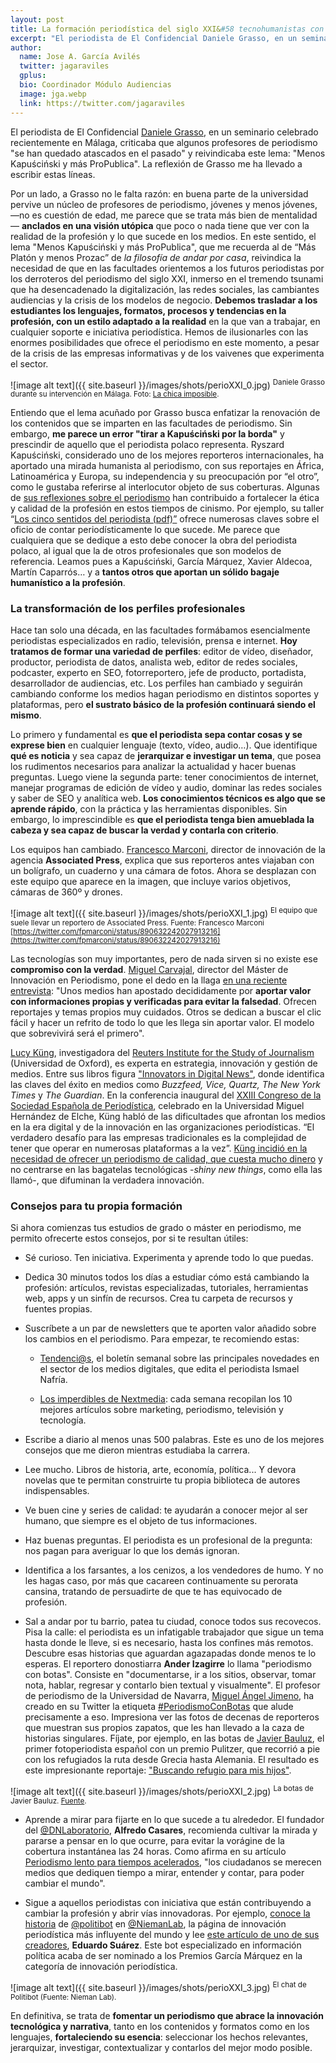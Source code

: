 ```yaml
---
layout: post
title: La formación periodística del siglo XXI&#58 tecnohumanistas con herramientas… y buenas botas
excerpt: "El periodista de El Confidencial Daniele Grasso, en un seminario celebrado recientemente en Málaga, criticaba que algunos profesores de periodismo 'se han quedado atascados en el pasado' y reivindicaba este lema: 'Menos Kapuściński y más ProPublica'. La reflexión de Grasso me ha llevado a escribir estas líneas"
author:
  name: Jose A. García Avilés
  twitter: jagaraviles
  gplus:  
  bio: Coordinador Módulo Audiencias
  image: jga.webp
  link: https://twitter.com/jagaraviles
---
```

El periodista de El Confidencial [Daniele Grasso](https://twitter.com/danielegrasso), en un seminario celebrado recientemente en Málaga, criticaba que algunos profesores de periodismo "se han quedado atascados en el pasado" y reivindicaba este lema: "Menos Kapuściński y más ProPublica". La reflexión de Grasso me ha llevado a escribir estas líneas. 

Por un lado, a Grasso no le falta razón: en buena parte de la universidad pervive un núcleo de profesores de periodismo, jóvenes y menos jóvenes, —no es cuestión de edad, me parece que se trata más bien de mentalidad— **anclados en una visión utópica** que poco o nada tiene que ver con la realidad de la profesión y lo que sucede en los medios. En este sentido, el lema "Menos Kapuściński y más ProPublica", que me recuerda al de “Más Platón y menos Prozac” de *la* *filosofía de andar por casa*, reivindica la necesidad de que en las facultades orientemos a los futuros periodistas por los derroteros del periodismo del siglo XXI, inmerso en el tremendo tsunami que ha desencadenado la digitalización, las redes sociales, las cambiantes audiencias y la crisis de los modelos de negocio. **Debemos trasladar a los estudiantes los lenguajes, formatos, procesos y tendencias en la profesión, con un estilo adaptado a la realidad** en la que van a trabajar, en cualquier soporte e iniciativa periodística. Hemos de ilusionarles con las enormes posibilidades que ofrece el periodismo en este momento, a pesar de la crisis de las empresas informativas y de los vaivenes que experimenta el sector. 

![image alt text]({{ site.baseurl }}/images/shots/perioXXI_0.jpg)
<sup>Daniele Grasso durante su intervención en Málaga. Foto: [La chica imposible](https://twitter.com/Narnia27/status/904718817443663874).

Entiendo que el lema acuñado por Grasso busca enfatizar la renovación de los contenidos que se imparten en las facultades de periodismo. Sin embargo, **me parece un error "tirar a Kapuściński por la borda"** y prescindir de aquello que el periodista polaco representa. Ryszard Kapuściński, considerado uno de los mejores reporteros internacionales, ha aportado una mirada humanista al periodismo, con sus reportajes en África, Latinoamérica y Europa, su independencia y su preocupación por “el otro”, como le gustaba referirse al interlocutor objeto de sus coberturas. Algunas de [sus reflexiones sobre el periodismo](http://www.clasesdeperiodismo.com/2013/03/04/10-reflexiones-de-ryszard-kapuscinski-sobre-el-periodismo/) han contribuido a fortalecer la ética y calidad de la profesión en estos tiempos de cinismo. Por ejemplo, su taller “[Los cinco sentidos del periodista (pdf)”](https://reportepolitico.files.wordpress.com/2011/03/kapuscinski_los_cinco_sentidos_del_periodista.pdf) ofrece numerosas claves sobre el oficio de contar periodísticamente lo que sucede. Me parece que cualquiera que se dedique a esto debe conocer la obra del periodista polaco, al igual que la de otros profesionales que son modelos de referencia. Leamos pues a Kapuściński, García Márquez, Xavier Aldecoa, Martín Caparrós… y a **tantos otros que aportan un sólido bagaje humanístico a la profesión**.

### La transformación de los perfiles profesionales

Hace tan solo una década, en las facultades formábamos esencialmente periodistas especializados en radio, televisión, prensa e internet. **Hoy tratamos de formar una variedad de perfiles**: editor de vídeo, diseñador, productor, periodista de datos, analista web, editor de redes sociales, podcaster, experto en SEO, fotorreportero, jefe de producto, portadista, desarrollador de audiencias, etc. Los perfiles han cambiado y seguirán cambiando conforme los medios hagan periodismo en distintos soportes y plataformas, pero **el sustrato básico de la profesión continuará siendo el mismo**. 

Lo primero y fundamental es **que el periodista sepa contar cosas y se exprese bien** en cualquier lenguaje (texto, vídeo, audio…). Que identifique **qué es noticia** y sea capaz de **jerarquizar e investigar un tema**, que posea los rudimentos necesarios para analizar la actualidad y hacer buenas preguntas. Luego viene la segunda parte: tener conocimientos de internet, manejar programas de edición de vídeo y audio, dominar las redes sociales y saber de SEO y analítica web. **Los conocimientos técnicos es algo que se aprende rápido**, con la práctica y las herramientas disponibles. Sin embargo, lo imprescindible es **que el periodista tenga bien amueblada la cabeza y sea capaz de buscar la verdad y contarla con criterio**.

Los equipos han cambiado. [Francesco Marconi](https://twitter.com/fpmarconi), director de innovación de la agencia **Associated Press**, explica que sus reporteros antes viajaban con un bolígrafo, un cuaderno y una cámara de fotos. Ahora se desplazan con este equipo que aparece en la imagen, que incluye varios objetivos, cámaras de 360º y drones.

![image alt text]({{ site.baseurl }}/images/shots/perioXXI_1.jpg)
<sup>El equipo que suele llevar un reportero de Associated Press. Fuente: Francesco Marconi [https://twitter.com/fpmarconi/status/890632242027913216](https://twitter.com/fpmarconi/status/890632242027913216) 

Las tecnologías son muy importantes, pero de nada sirven si no existe ese **compromiso con la verdad**. [Miguel Carvajal](https://twitter.com/mcarvajal_), director del Máster de Innovación en Periodismo, pone el dedo en la llaga [en una reciente entrevista](http://www.diarioinformacion.com/elche/2017/09/01/hay-pensar-rentable-periodismo-dirigido/1931458.html): "Unos medios han apostado decididamente por **aportar valor con informaciones propias y verificadas para evitar la falsedad**. Ofrecen reportajes y temas propios muy cuidados. Otros se dedican a buscar el clic fácil y hacer un refrito de todo lo que les llega sin aportar valor. El modelo que sobrevivirá será el primero". 

[Lucy Küng](http://www.lucykung.com/), investigadora del [Reuters Institute for the Study of Journalism](http://reutersinstitute.politics.ox.ac.uk/) (Universidad de Oxford), es experta en estrategia, innovación y gestión de medios. Entre sus libros figura ["Innovators in Digital News"](http://reutersinstitute.politics.ox.ac.uk/publication/innovators-digital-news), donde identifica las claves del éxito en medios como _Buzzfeed, Vice, Quartz, The New York Times_ y _The Guardian_. En la conferencia inaugural del [XXIII Congreso de la Sociedad Española de Periodística](http://sep2017.umh.es/), celebrado en la Universidad Miguel Hernández de Elche, Küng habló de las dificultades que afrontan los medios en la era digital y de la innovación en las organizaciones periodísticas. “El verdadero desafío para las empresas tradicionales es la complejidad de tener que operar en numerosas plataformas a la vez”. [Küng incidió en la necesidad de ofrecer un periodismo de calidad, que cuesta mucho dinero](http://Buscar%20información.doc) y no centrarse en las bagatelas tecnológicas -*shiny new things*, como ella las llamó-, que difuminan la verdadera innovación. 

### Consejos para tu propia formación

Si ahora comienzas tus estudios de grado o máster en periodismo, me permito ofrecerte estos consejos, por si te resultan útiles:

- Sé curioso. Ten iniciativa. Experimenta y aprende todo lo que puedas.

- Dedica 30 minutos todos los días a estudiar cómo está cambiando la profesión: artículos, revistas especializadas, tutoriales, herramientas web, apps y un sinfín de recursos. Crea tu carpeta de recursos y fuentes propias.

- Suscríbete a un par de newsletters que te aporten valor añadido sobre los cambios en el periodismo. Para empezar, te recomiendo estas: 

	- [Tendenci@s](http://www.ismaelnafria.com/boletin-tendencias/), el boletín semanal sobre las principales novedades en el sector de los medios digitales, que edita el periodista Ismael Nafría.

	- [Los imperdibles de Nextmedia](http://nextmedia.lavinia.tc/imperdibles/): cada semana recopilan los 10 mejores artículos sobre marketing, periodismo, televisión y tecnología.

- Escribe a diario al menos unas 500 palabras. Este es uno de los mejores consejos que me dieron mientras estudiaba la carrera. 

- Lee mucho. Libros de historia, arte, economía, política... Y devora novelas que te permitan construirte tu propia biblioteca de autores indispensables. 

- Ve buen cine y series de calidad: te ayudarán a conocer mejor al ser humano, que siempre es el objeto de tus informaciones.

- Haz buenas preguntas. El periodista es un profesional de la pregunta: nos pagan para averiguar lo que los demás ignoran.

- Identifica a los farsantes, a los cenizos, a los vendedores de humo. Y no les hagas caso, por más que cacareen continuamente su perorata cansina, tratando de persuadirte de que te has equivocado de profesión. 

- Sal a andar por tu barrio, patea tu ciudad, conoce todos sus recovecos. Pisa la calle: el periodista es un infatigable trabajador que sigue un tema hasta donde le lleve, si es necesario, hasta los confines más remotos. Descubre esas historias que aguardan agazapadas donde menos te lo esperas. El reportero donostiarra **Ander Izagirre** lo llama "periodismo con botas". Consiste en "documentarse, ir a los sitios, observar, tomar nota, hablar, regresar y contarlo bien textual y visualmente". El profesor de periodismo de la Universidad de Navarra, [Miguel Ángel Jimeno](https://twitter.com/majimeno), ha creado en su Twitter la etiqueta [#PeriodismoConBotas](https://twitter.com/hashtag/PeriodismoConBotas?src=hash) que alude precisamente a eso. Impresiona ver las fotos de decenas de reporteros que muestran sus propios zapatos, que les han llevado a la caza de historias singulares. Fíjate, por ejemplo, en las botas de [Javier Bauluz](https://twitter.com/javierbauluz), el primer fotoperiodista español con un premio Pulitzer, que recorrió a pie con los refugiados la ruta desde Grecia hasta Alemania. El resultado es este impresionante reportaje: ["Buscando refugio para mis hijos"](http://huelladigital.univisionnoticias.com/crisis-refugiados-javier-bauluz/). 

![image alt text]({{ site.baseurl }}/images/shots/perioXXI_2.jpg)
<sup>La botas de Javier Bauluz. [Fuente](https://twitter.com/javierbauluz/status/902471323812859904). 

- Aprende a mirar para fijarte en lo que sucede a tu alrededor. El fundador del [@DNLaboratorio](https://twitter.com/DNLaboratorio), **Alfredo Casares**, recomienda cultivar la mirada y pararse a pensar en lo que ocurre, para evitar la vorágine de la cobertura instantánea las 24 horas. Como afirma en su artículo [Periodismo lento para tiempos acelerados](https://medium.com/@AlfredoCasares/periodismo-lento-en-tiempos-acelerados-7c3e108706d0), "los ciudadanos se merecen medios que dediquen tiempo a mirar, entender y contar, para poder cambiar el mundo".

- Sigue a aquellos periodistas con iniciativa que están contribuyendo a cambiar la profesión y abrir vías innovadoras. Por ejemplo, [conoce la historia](http://www.niemanlab.org/2017/07/on-the-heels-of-its-own-success-spains-politibot-is-opening-up-a-chatbot-builder-for-other-outlets/) de [@politibot](https://twitter.com/politibot) en [@NiemanLab](https://twitter.com/NiemanLab), la página de innovación periodística más influyente del mundo y lee [este artículo de uno de sus creadores](https://nohacefaltapapel.com/el-periodismo-no-ha-muerto-imaginemos-su-futuro-sin-ataduras-y-respetando-a-la-audiencia-e1d4a5d1a6de), **Eduardo Suárez**. Este bot especializado en información política acaba de ser nominado a los Premios García Márquez en la categoría de innovación periodística.

![image alt text]({{ site.baseurl }}/images/shots/perioXXI_3.jpg) 
<sup>El chat de Politibot (Fuente: Nieman Lab).

En definitiva, se trata de **fomentar un periodismo que abrace la innovación tecnológica y narrativa**, tanto en los contenidos y formatos como en los lenguajes, **fortaleciendo su esencia**: seleccionar los hechos relevantes, jerarquizar, investigar, contextualizar y contarlos del mejor modo posible. 